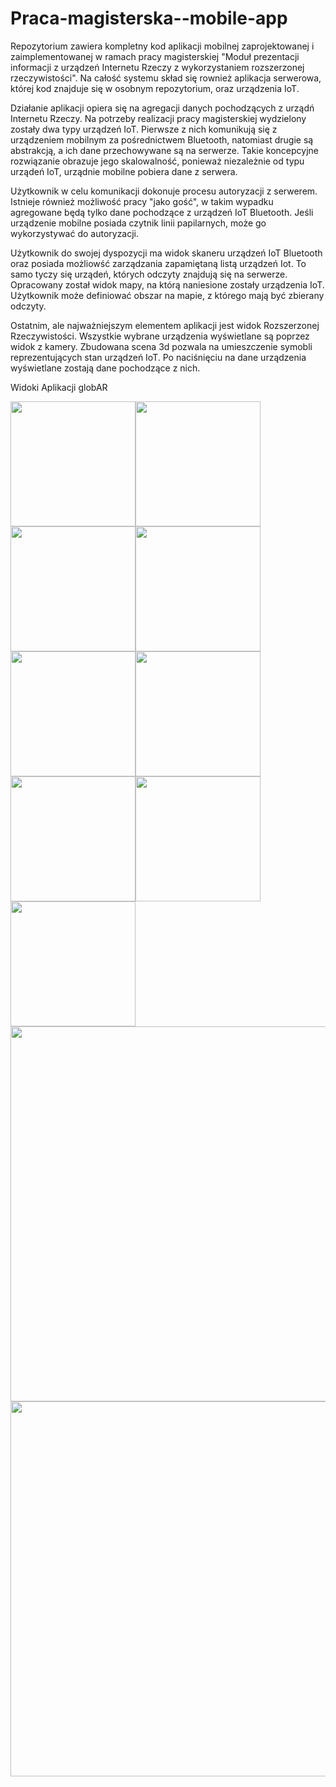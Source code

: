 # Praca-magisterska--mobile-app

Repozytorium zawiera kompletny kod aplikacji mobilnej zaprojektowanej i zaimplementowanej w ramach pracy magisterskiej "Moduł prezentacji informacji z urządzeń Internetu Rzeczy z wykorzystaniem rozszerzonej rzeczywistości". Na całość systemu skład się rownież aplikacja serwerowa, której kod znajduje się w osobnym repozytorium, oraz urządzenia IoT. 

Działanie aplikacji opiera się na agregacji danych pochodzących z urządń Internetu Rzeczy. Na potrzeby realizacji pracy magisterskiej wydzielony zostały dwa typy urządzeń IoT. Pierwsze z nich komunikują się z urządzeniem mobilnym za pośrednictwem Bluetooth, natomiast drugie są abstrakcją, a ich dane przechowywane są na serwerze. Takie koncepcyjne rozwiązanie obrazuje jego skalowalność, ponieważ niezależnie od typu urządeń IoT, urządnie mobilne pobiera dane z serwera. 

Użytkownik w celu komunikacji dokonuje procesu autoryzacji z serwerem. Istnieje również możliwość pracy "jako gość", w takim wypadku agregowane będą tylko dane pochodzące z urządzeń IoT Bluetooth. Jeśli urządzenie mobilne posiada czytnik linii papilarnych, może go wykorzystywać do autoryzacji.

Użytkownik do swojej dyspozycji ma widok skaneru urządzeń IoT Bluetooth oraz posiada możliowść zarządzania zapamiętaną listą urządzeń Iot. To samo tyczy się urządeń, których odczyty znajdują się na serwerze. Opracowany został widok mapy, na którą naniesione zostały urządzenia IoT. Użytkownik może definiować obszar na mapie, z którego mają być zbierany odczyty. 

Ostatnim, ale najważniejszym elementem aplikacji jest widok Rozszerzonej Rzeczywistości. Wszystkie wybrane urządzenia wyświetlane są poprzez widok z kamery. Zbudowana scena 3d pozwala na umieszczenie symobli reprezentujących stan urządzeń IoT. Po naciśnięciu na dane urządzenia wyświetlane zostają dane pochodzące z nich. 

Widoki Aplikacji globAR

<img src="https://user-images.githubusercontent.com/34090166/70507371-7bef1b00-1b2c-11ea-9f1d-c3f0b47462ef.jpg" width="200"><img src="https://user-images.githubusercontent.com/34090166/70507075-ece20300-1b2b-11ea-972e-1d45eb84e5ad.jpg" width="200"><img src="https://user-images.githubusercontent.com/34090166/70507084-f23f4d80-1b2b-11ea-8b28-958805fcaee7.jpg" width="200"><img src="https://user-images.githubusercontent.com/34090166/70507099-f79c9800-1b2b-11ea-80f1-1d7dd07003e9.jpg" width="200"><img src="https://user-images.githubusercontent.com/34090166/70507141-0daa5880-1b2c-11ea-8c8b-e82bd740df42.jpg" width="200"><img src="https://user-images.githubusercontent.com/34090166/70507210-33cff880-1b2c-11ea-884d-11f18f84d6f4.jpg" width="200"><img src="https://user-images.githubusercontent.com/34090166/70507222-37fc1600-1b2c-11ea-9f2b-c84a1e6333c8.jpg" width="200"><img src="https://user-images.githubusercontent.com/34090166/70507253-43e7d800-1b2c-11ea-936b-21e02b81885a.jpg" width="200"><img src="https://user-images.githubusercontent.com/34090166/70507262-46e2c880-1b2c-11ea-8276-31c9550e3489.jpg" width="200"><img src="https://user-images.githubusercontent.com/34090166/70507298-59f59880-1b2c-11ea-8c2f-e87011b27ac6.jpg" width="600"><img src="https://user-images.githubusercontent.com/34090166/70507337-6b3ea500-1b2c-11ea-938e-26c136408f35.jpg" width="600">


